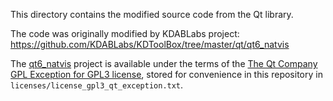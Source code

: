 This directory contains the modified source code from the Qt library.

The code was originally modified by KDABLabs project:
https://github.com/KDABLabs/KDToolBox/tree/master/qt/qt6_natvis

The [qt6_natvis](https://github.com/KDAB/KDToolBox/tree/master/qt/qt6_natvis) project is available under
the terms of the [The Qt Company GPL Exception for GPL3 license](https://github.com/KDAB/KDToolBox/tree/master/LICENSES/LicenseRef-Qt-GPL-3.0_EXCEPTION.txt),
stored for convenience in this repository in `licenses/license_gpl3_qt_exception.txt`.
